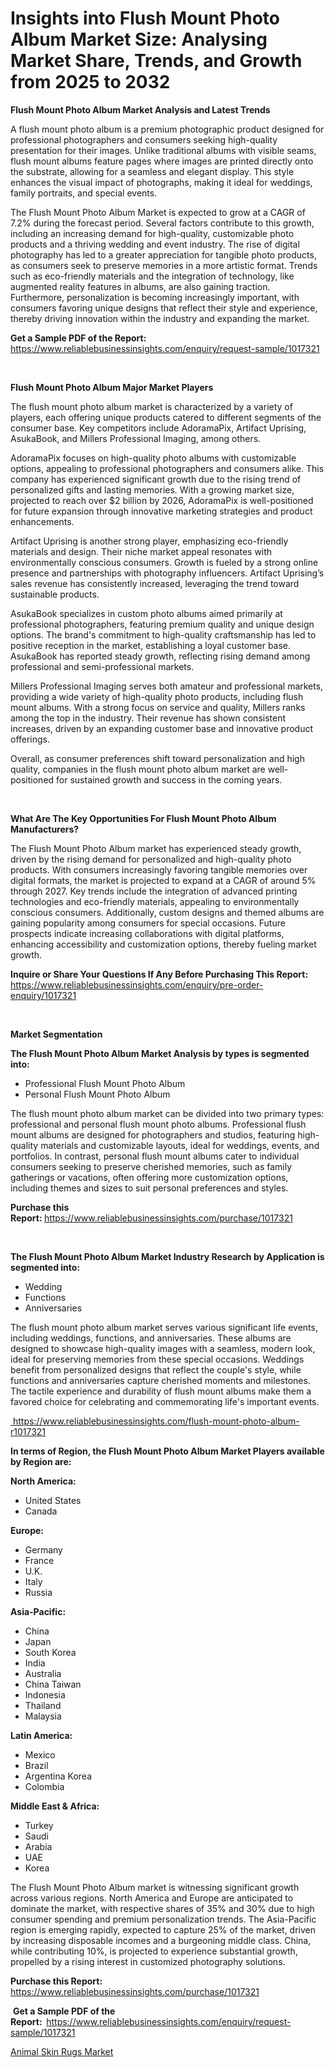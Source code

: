 <p><h1>Insights into Flush Mount Photo Album Market Size: Analysing Market Share, Trends, and Growth from 2025 to 2032</h1></p><p><strong>Flush Mount Photo Album Market Analysis and Latest Trends</strong></p>
<p><p>A flush mount photo album is a premium photographic product designed for professional photographers and consumers seeking high-quality presentation for their images. Unlike traditional albums with visible seams, flush mount albums feature pages where images are printed directly onto the substrate, allowing for a seamless and elegant display. This style enhances the visual impact of photographs, making it ideal for weddings, family portraits, and special events.</p><p>The Flush Mount Photo Album Market is expected to grow at a CAGR of 7.2% during the forecast period. Several factors contribute to this growth, including an increasing demand for high-quality, customizable photo products and a thriving wedding and event industry. The rise of digital photography has led to a greater appreciation for tangible photo products, as consumers seek to preserve memories in a more artistic format. Trends such as eco-friendly materials and the integration of technology, like augmented reality features in albums, are also gaining traction. Furthermore, personalization is becoming increasingly important, with consumers favoring unique designs that reflect their style and experience, thereby driving innovation within the industry and expanding the market.</p></p>
<p><strong>Get a Sample PDF of the Report:&nbsp;</strong> <a href="https://www.reliablebusinessinsights.com/enquiry/request-sample/1017321?utm_campaign=3366&utm_medium=2&utm_source=Github&utm_content=ia&utm_term=05042025&utm_id=flush-mount-photo-album">https://www.reliablebusinessinsights.com/enquiry/request-sample/1017321</a></p>
<p>&nbsp;</p>
<p><strong>Flush Mount Photo Album Major Market Players</strong></p>
<p><p>The flush mount photo album market is characterized by a variety of players, each offering unique products catered to different segments of the consumer base. Key competitors include AdoramaPix, Artifact Uprising, AsukaBook, and Millers Professional Imaging, among others.</p><p>AdoramaPix focuses on high-quality photo albums with customizable options, appealing to professional photographers and consumers alike. This company has experienced significant growth due to the rising trend of personalized gifts and lasting memories. With a growing market size, projected to reach over $2 billion by 2026, AdoramaPix is well-positioned for future expansion through innovative marketing strategies and product enhancements.</p><p>Artifact Uprising is another strong player, emphasizing eco-friendly materials and design. Their niche market appeal resonates with environmentally conscious consumers. Growth is fueled by a strong online presence and partnerships with photography influencers. Artifact Uprising’s sales revenue has consistently increased, leveraging the trend toward sustainable products.</p><p>AsukaBook specializes in custom photo albums aimed primarily at professional photographers, featuring premium quality and unique design options. The brand's commitment to high-quality craftsmanship has led to positive reception in the market, establishing a loyal customer base. AsukaBook has reported steady growth, reflecting rising demand among professional and semi-professional markets.</p><p>Millers Professional Imaging serves both amateur and professional markets, providing a wide variety of high-quality photo products, including flush mount albums. With a strong focus on service and quality, Millers ranks among the top in the industry. Their revenue has shown consistent increases, driven by an expanding customer base and innovative product offerings.</p><p>Overall, as consumer preferences shift toward personalization and high quality, companies in the flush mount photo album market are well-positioned for sustained growth and success in the coming years.</p></p>
<p>&nbsp;</p>
<p><strong>What Are The Key Opportunities For Flush Mount Photo Album Manufacturers?</strong></p>
<p><p>The Flush Mount Photo Album market has experienced steady growth, driven by the rising demand for personalized and high-quality photo products. With consumers increasingly favoring tangible memories over digital formats, the market is projected to expand at a CAGR of around 5% through 2027. Key trends include the integration of advanced printing technologies and eco-friendly materials, appealing to environmentally conscious consumers. Additionally, custom designs and themed albums are gaining popularity among consumers for special occasions. Future prospects indicate increasing collaborations with digital platforms, enhancing accessibility and customization options, thereby fueling market growth.</p></p>
<p><strong>Inquire or Share Your Questions If Any Before Purchasing This Report:</strong> <a href="https://www.reliablebusinessinsights.com/enquiry/pre-order-enquiry/1017321?utm_campaign=3366&utm_medium=2&utm_source=Github&utm_content=ia&utm_term=05042025&utm_id=flush-mount-photo-album">https://www.reliablebusinessinsights.com/enquiry/pre-order-enquiry/1017321</a></p>
<p>&nbsp;</p>
<p><strong>Market Segmentation</strong></p>
<p><strong>The Flush Mount Photo Album Market Analysis by types is segmented into:</strong></p>
<p><ul><li>Professional Flush Mount Photo Album</li><li>Personal Flush Mount Photo Album</li></ul></p>
<p><p>The flush mount photo album market can be divided into two primary types: professional and personal flush mount photo albums. Professional flush mount albums are designed for photographers and studios, featuring high-quality materials and customizable layouts, ideal for weddings, events, and portfolios. In contrast, personal flush mount albums cater to individual consumers seeking to preserve cherished memories, such as family gatherings or vacations, often offering more customization options, including themes and sizes to suit personal preferences and styles.</p></p>
<p><strong>Purchase this Report:&nbsp;</strong><a href="https://www.reliablebusinessinsights.com/purchase/1017321?utm_campaign=3366&utm_medium=2&utm_source=Github&utm_content=ia&utm_term=05042025&utm_id=flush-mount-photo-album">https://www.reliablebusinessinsights.com/purchase/1017321</a></p>
<p>&nbsp;</p>
<p><strong>The Flush Mount Photo Album Market Industry Research by Application is segmented into:</strong></p>
<p><ul><li>Wedding</li><li>Functions</li><li>Anniversaries</li></ul></p>
<p><p>The flush mount photo album market serves various significant life events, including weddings, functions, and anniversaries. These albums are designed to showcase high-quality images with a seamless, modern look, ideal for preserving memories from these special occasions. Weddings benefit from personalized designs that reflect the couple's style, while functions and anniversaries capture cherished moments and milestones. The tactile experience and durability of flush mount albums make them a favored choice for celebrating and commemorating life's important events.</p></p>
<p><a href="https://www.reliablebusinessinsights.com/flush-mount-photo-album-r1017321?utm_campaign=3366&utm_medium=2&utm_source=Github&utm_content=ia&utm_term=05042025&utm_id=flush-mount-photo-album">&nbsp;https://www.reliablebusinessinsights.com/flush-mount-photo-album-r1017321</a></p>
<p><strong>In terms of Region, the Flush Mount Photo Album Market Players available by Region are:</strong></p>
<p>
    <p> <strong> North America: </strong>
        <ul>
            <li>United States</li>
            <li>Canada</li>
        </ul>
        </p> 
    <p> <strong> Europe: </strong>
        <ul>
            <li>Germany</li>
            <li>France</li>
            <li>U.K.</li>
            <li>Italy</li>
            <li>Russia</li>
        </ul>
        </p> 
    <p> <strong> Asia-Pacific: </strong>
        <ul>
            <li>China</li>
            <li>Japan</li>
            <li>South Korea</li>
            <li>India</li>
            <li>Australia</li>
            <li>China Taiwan</li>
            <li>Indonesia</li>
            <li>Thailand</li>
            <li>Malaysia</li>
        </ul>
        </p> 
    <p> <strong> Latin America: </strong>
        <ul>
            <li>Mexico</li>
            <li>Brazil</li>
            <li>Argentina Korea</li>
            <li>Colombia</li>
        </ul>
        </p> 
    <p> <strong> Middle East & Africa: </strong>
        <ul>
            <li>Turkey</li>
            <li>Saudi</li>
            <li>Arabia</li>
            <li>UAE</li>
            <li>Korea</li>
        </ul>
    </p>
    </p>
<p><p>The Flush Mount Photo Album market is witnessing significant growth across various regions. North America and Europe are anticipated to dominate the market, with respective shares of 35% and 30% due to high consumer spending and premium personalization trends. The Asia-Pacific region is emerging rapidly, expected to capture 25% of the market, driven by increasing disposable incomes and a burgeoning middle class. China, while contributing 10%, is projected to experience substantial growth, propelled by a rising interest in customized photography solutions.</p></p>
<p><strong>Purchase this Report: </strong><a href="https://www.reliablebusinessinsights.com/purchase/1017321?utm_campaign=3366&utm_medium=2&utm_source=Github&utm_content=ia&utm_term=05042025&utm_id=flush-mount-photo-album">https://www.reliablebusinessinsights.com/purchase/1017321</a></p>
<p>&nbsp;<strong>Get a Sample PDF of the Report:&nbsp;&nbsp;</strong><a href="https://www.reliablebusinessinsights.com/enquiry/request-sample/1017321?utm_campaign=3366&utm_medium=2&utm_source=Github&utm_content=ia&utm_term=05042025&utm_id=flush-mount-photo-album">https://www.reliablebusinessinsights.com/enquiry/request-sample/1017321</a></p>
<p><strong></strong></p>
<p><p><a href="https://github.com/maseykokosq1/Market-Research-Report-List-1/blob/main/animal-skin-rugs-market.md?utm_campaign=3366&utm_medium=2&utm_source=Github&utm_content=ia&utm_term=05042025&utm_id=flush-mount-photo-album">Animal Skin Rugs Market</a></p></p>